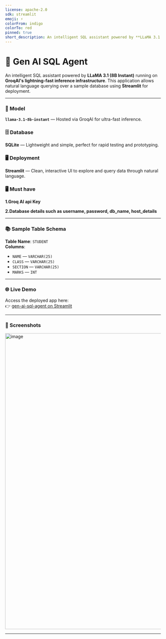 ```yaml
---
license: apache-2.0
sdk: streamlit
emoji: ⚡
colorFrom: indigo
colorTo: red
pinned: true
short_description: An intelligent SQL assistant powered by **LLaMA 3.1 (8B)
---
```

# 🚀 Gen AI SQL Agent

An intelligent SQL assistant powered by **LLaMA 3.1 (8B Instant)** running on **GroqAI's lightning-fast inference infrastructure**. This application allows natural language querying over a sample database using **Streamlit** for deployment.

---

### 🧠 Model  
**`llama-3.1-8b-instant`** — Hosted via GroqAI for ultra-fast inference.

### 🗄️ Database  
**SQLite** — Lightweight and simple, perfect for rapid testing and prototyping.

### 🖥️ Deployment  
**Streamlit** — Clean, interactive UI to explore and query data through natural language.

### 🖥️ Must have
**1.Groq AI api Key**

**2.Database details such as username, password, db_name, host_details**

---

### 📚 Sample Table Schema  
**Table Name**: `STUDENT`  
**Columns**:
- `NAME` — `VARCHAR(25)`
- `CLASS` — `VARCHAR(25)`
- `SECTION` — `VARCHAR(25)`
- `MARKS` — `INT`

---

### 🌐 Live Demo  
Access the deployed app here:  
👉 [gen-ai-sql-agent on Streamlit](https://gen-ai-sql-agent-mszwykeuysrk7vgqnffkkv.streamlit.app/)

---

### 📸 Screenshots  
<img width="959" alt="image" src="https://github.com/user-attachments/assets/d10d40a8-b51d-4156-bfdd-322620a355f9" />

---


